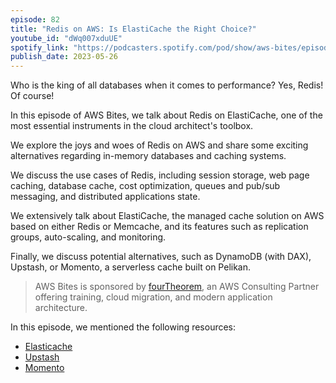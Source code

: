 ```yaml
---
episode: 82
title: "Redis on AWS: Is ElastiCache the Right Choice?"
youtube_id: "dWq007xduUE"
spotify_link: "https://podcasters.spotify.com/pod/show/aws-bites/episodes/82--Redis-on-AWS-Is-ElastiCache-the-Right-Choice-e23grd7"
publish_date: 2023-05-26
---
```


Who is the king of all databases when it comes to performance? Yes, Redis! Of course!

In this episode of AWS Bites, we talk about Redis on ElastiCache, one of the most essential instruments in the cloud architect's toolbox.

We explore the joys and woes of Redis on AWS and share some exciting alternatives regarding in-memory databases and caching systems.

We discuss the use cases of Redis, including session storage, web page caching, database cache, cost optimization, queues and pub/sub messaging, and distributed applications state.

We extensively talk about ElastiCache, the managed cache solution on AWS based on either Redis or Memcache, and its features such as replication groups, auto-scaling, and monitoring. 

Finally, we discuss potential alternatives, such as DynamoDB (with DAX), Upstash, or Momento, a serverless cache built on Pelikan.


> AWS Bites is sponsored by [fourTheorem](https://fourtheorem.com/), an AWS Consulting Partner offering training, cloud migration, and modern application architecture.


In this episode, we mentioned the following resources:

- [Elasticache](https://aws.amazon.com/elasticache/)
- [Upstash](https://upstash.com/)
- [Momento](https://www.gomomento.com/)
